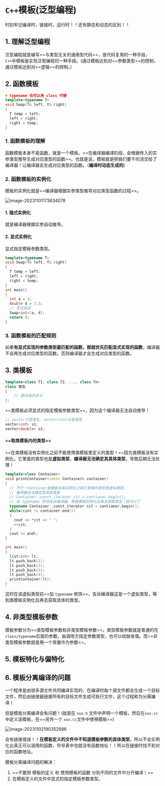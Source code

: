 # `C++`模板(泛型编程)

时刻牢记编译时，链接时，运行时！！还有静态和动态的区别！！

## 1. 理解泛型编程

泛型编程就是编写==与类型无关的通用型代码==，是代码复用的一种手段，`C++`中模板是实现泛型编程的一种手段。(通过模板达到对==参数类型==的控制，通过模板达到对==逻辑==的控制。)

## 2. 函数模板

```C++
# typename 也可以用 class 代替
template<typename T>
void Swap(T& left, T& right)
{
  T temp = left;
  left = right;
  right = temp;
}
```

### 1. 函数模板的理解

函数模板本身不是函数，就是一个模板。==在编译器编译阶段，会根据传入的实参类型推导生成对应类型的函数==。也就是说，模板就是把我们要干的活交给了编译器！让编译器去生成对应类型的函数。（**编译时动态生成的**)

### 2. 函数模板的实例化

模板的实例化就是==编译器根据实参类型推导对应类型函数的过程==。

![image-20231101173634078](E:\Note\C++\C++模板.assets\image-20231101173634078.png)

#### 1. 隐式实例化

就是编译器根据实参自动推导。

#### 2. 显式实例化

显式指定模板参数类型。

```C++
template<typename T>
void Swap(T& left, T& right)
{
  T temp = left;
  left = right;
  right = temp;
}
int main()
{
  int a = 1;
  double d = 3.3;
  // 显式指定
  Swap<int>(a, d);
  return 0;
}
```

### 3. 函数模板的匹配规则

如果**有显式实现的参数类型最匹配的函数，那就优先匹配显式实现的函数**，编译器不会再生成对应类型的函数。否则编译器才会生成对应类型的函数。

## 3. 类模板

```C++
template<class T1, class T2, ..., class Tn>
class 类名
{
	// 类内成员定义
};
```

==类模板必须显式的指定模板参数类型==，因为这个编译器无法自动推导！

```C++
// vector只是类名，vector<int>才是类型
vector<int> s1;
vector<double> s2;
```

#### ==取类模板内的类型==

==在类模板没有实例化之前不能使用类模板里定义的类型！==因为类模板没有实例化，它里面的类型也是**虚拟类型**，**编译器无法确定其具体类型**，导致后期无法处理！

```C++
template<class Container>
void printContainer(const Container& container)
{
  // 不行！Container类模板没有实例化之前它里面的类型是虚拟类型，
  // 编译器无法确定其具体类型
  // Container::const_iterator cit = contianer.begin();
  // 加 typename 修饰告诉编译器，等类模板实例化后再去获取类型！就可以了
  typename Container::const_iterator cit = contianer.begin();
  while(cint != container.end())
  {
    cout << *cit << " ";
    ++cit;
  }
  cout << endl;
}

int main()
{
  list<int> lt;
  lt.push_back(1);
  lt.push_back(2);
  lt.push_back(3);
  lt.push_back(4);
  printContainer(lt);
}
```

这时在该虚拟类型前==加 `typename` 修饰==，告诉编译器这是一个虚拟类型，等到类模板实例化后再去获取具体的类型。

## 4. 非类型模板参数	

模板参数分为==类型模板参数和非类型模板参数==。类型模板参数就是普通的在 `class/typename`后面的参数，由调用方指定参数类型，也可以给缺省值。而==非类型模板参数就是用一个常量作为参数==，



## 5. 模板特化与偏特化





## 6. 模板分离编译的问题

一个程序是由很多源文件共同编译实现的，在编译时每个源文件都会生成一个目标文件，然后由链接器链接所有的目标文件生成可执行文件，这个过程称为分离编译！

但是模板分离编译会有问题！(就是在 `xxx.h` 文件中声明一个模板，然后在`xxx.cc`中定义该模板，在==另外一个 `xxx.cc`文件中使用模板==)

![image-20231102190352996](E:\Note\C++\C++模板.assets\image-20231102190352996.png)

会有链接错误！！**在模板定义的文件中不知道模板参数的具体类型**，所以不会实例化出真正可以调用的函数，符号表中也就没有函数地址！！所以在链接时找不到对应的函数地址。

模板分离编译问题的解决：

1. ==不要把 模板的定义 和 使用模板的函数 分到不同的文件中分开编译！==
2. 在模板定义的文件中显式的指定模板参数类型。



